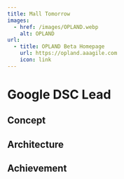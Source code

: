 ```yaml
---
title: Mall Tomorrow
images:
  - href: /images/OPLAND.webp
    alt: OPLAND
url:
  - title: OPLAND Beta Homepage
    url: https://opland.aaagile.com
    icon: link
---
```


# Google DSC Lead

## Concept

## Architecture

## Achievement

